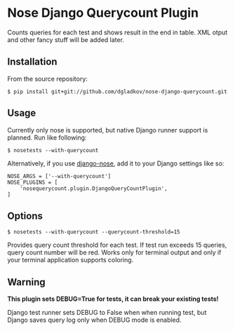 Nose Django Querycount Plugin
========================

Counts queries for each test and shows result in the end in table. XML otput
and other fancy stuff will be added later.

Installation
------------
From the source repository:

    $ pip install git+git://github.com/dgladkov/nose-django-querycount.git

Usage
------------

Currently only nose is supported, but native Django runner support is planned.
Run like following:

    $ nosetests --with-querycount

Alternatively, if you use [django-nose][], add it to your Django settings
like so:

    NOSE_ARGS = ['--with-querycount']
    NOSE_PLUGINS = [
        'nosequerycount.plugin.DjangoQueryCountPlugin',
    ]

Options
------------

    $ nosetests --with-querycount --querycount-threshold=15

Provides query count threshold for each test. If test run exceeds 15 queries,
query count number will be red. Works only for terminal output and only if
your terminal application supports coloring.

Warning
------------

**This plugin sets DEBUG=True for tests, it can break your existing tests!**

Django test runner sets DEBUG to False when when running test, but Django
saves query log only when DEBUG mode is enabled.


[django-nose]: https://github.com/jbalogh/django-nose
